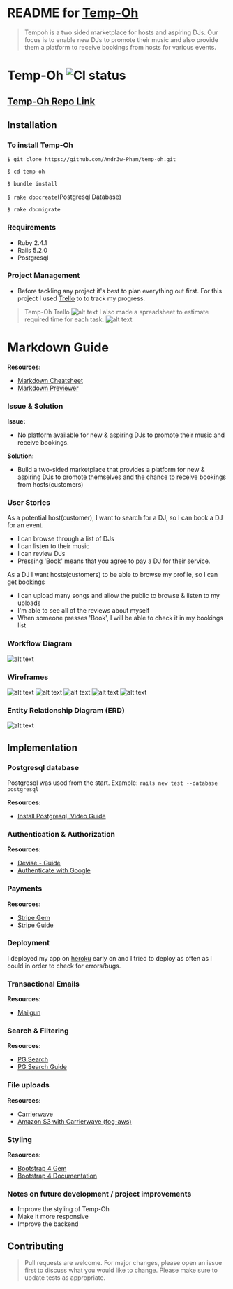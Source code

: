 # README for [Temp-Oh](https://temp-oh.herokuapp.com/)
>Tempoh is a two sided marketplace for hosts and aspiring DJs.
Our focus is to enable new DJs to promote their music and also provide them a platform to receive bookings from hosts for various events.
# Temp-Oh ![CI status](https://img.shields.io/badge/build-passing-brightgreen.svg)
## [Temp-Oh Repo Link](https://github.com/Andr3w-Pham/temp-oh)

## Installation

### To install Temp-Oh

`$ git clone https://github.com/Andr3w-Pham/temp-oh.git`

`$ cd temp-oh`

`$ bundle install`

`$ rake db:create`(Postgresql Database)

`$ rake db:migrate`

### Requirements

* Ruby 2.4.1
* Rails 5.2.0
* Postgresql

### Project Management
* Before tackling any project it's best to plan everything out first. For this project I used [Trello](https://trello.com/) to to track my progress.

> Temp-Oh Trello
![alt text](https://i.imgur.com/oHJFyJd.png)
> I also made a spreadsheet to estimate required time for each task.
![alt text](https://i.imgur.com/xUX5UIj.png)

# Markdown Guide
**Resources:**
* [Markdown Cheatsheet](https://github.com/adam-p/markdown-here/wiki/Markdown-Cheatsheet)
* [Markdown Previewer](https://dillinger.io/)


### Issue & Solution
 **Issue:**
- No platform available for new & aspiring DJs to promote their music and receive bookings.

**Solution:**
- Build a two-sided marketplace that provides a platform for new & aspiring DJs to promote themselves and the chance to receive bookings from hosts(customers)

### User Stories
As a potential host(customer), I want to search for a DJ, so I can book a DJ for an event.

* I can browse through a list of DJs
* I can listen to their music
* I can review DJs
* Pressing 'Book' means that you agree to pay a DJ for their service.


As a DJ I want hosts(customers) to be able to browse my profile, so I can get bookings

* I can upload many songs and allow the public to browse & listen to my uploads
* I'm able to see all of the reviews about myself
* When someone presses 'Book', I will be able to check it in my bookings list

### Workflow Diagram
![alt text](https://i.imgur.com/hQaOiM4.png)
###  Wireframes
![alt text](https://i.imgur.com/MlANfAK.png)
![alt text](https://i.imgur.com/iuk3jj4.png)
![alt text](https://i.imgur.com/1PwMjbA.png)
![alt text](https://i.imgur.com/YE5RodH.png)
![alt text](https://i.imgur.com/wLQYday.png)

### Entity Relationship Diagram (ERD)
![alt text](https://i.imgur.com/VyA6pqi.png)

## Implementation

### Postgresql database
Postgresql was used from the start.
Example:  ```rails new test --database postgresql```

**Resources:**

* [Install Postgresql, Video Guide](https://www.youtube.com/watch?v=5AOkxqFaYEE)

### Authentication & Authorization

**Resources:**

* [Devise - Guide](https://github.com/plataformatec/devise#getting-started)
* [Authenticate with Google](https://github.com/zquestz/omniauth-google-oauth2)


### Payments
**Resources:**

* [Stripe Gem](https://github.com/stripe/stripe-ruby)
* [Stripe Guide](https://stripe.com/docs/checkout/rails)

### Deployment

I deployed my app on [heroku](https://www.heroku.com/) early on and I tried to deploy as often as I could in order to check for errors/bugs.

### Transactional Emails

**Resources:**
* [Mailgun](https://github.com/mailgun/mailgun-ruby)

### Search & Filtering

**Resources:**
* [PG Search](https://github.com/Casecommons/pg_search)
* [PG Search Guide](https://www.mnishiguchi.com/2016/06/27/search-form-using-pg-search-gem/)

### File uploads
**Resources:**
* [Carrierwave](https://github.com/carrierwaveuploader/carrierwave)
* [Amazon S3 with Carrierwave (fog-aws)](https://github.com/fog/fog-aws)

### Styling
**Resources:**
* [Bootstrap 4 Gem](https://github.com/twbs/bootstrap-rubygem)
* [Bootstrap 4 Documentation](https://getbootstrap.com/docs/4.1/getting-started/introduction/)

### Notes on future development / project improvements
* Improve the styling of Temp-Oh
* Make it more responsive
* Improve the backend

## Contributing
>Pull requests are welcome. For major changes, please open an issue first to discuss what you would like to change.
Please make sure to update tests as appropriate.
